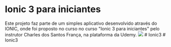 <h1>Ionic 3 para iniciantes</h1>
Este projeto faz parte de um simples aplicativo desenvolvido através do IONIC, onde foi proposto no curso no curso "Ionic 3 para iniciantes" pelo instrutor Charles dos Santos França, na plataforma da Udemy.

<img src="https://source.unsplash.com/random/800x600">
# Ionic3
# Ionic3
